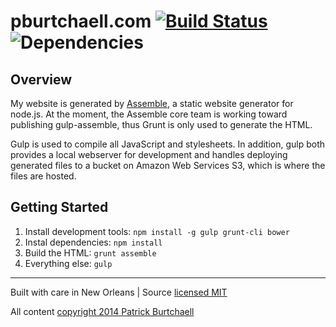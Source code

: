 # pburtchaell.com [![Build Status](https://travis-ci.org/pburtchaell/pburtchaell.com.svg?branch=master)](https://travis-ci.org/pburtchaell/pburtchaell.com) ![Dependencies](https://david-dm.org/pburtchaell/pburtchaell.com.png)

## Overview



My website is generated by [Assemble](http://assemble.io), a static website generator for node.js. At the moment, the Assemble core team is working toward publishing gulp-assemble, thus Grunt is only used to generate the HTML. 

Gulp is used to compile all JavaScript and stylesheets. In addition, gulp both provides a local webserver for development and handles deploying generated files to a bucket on Amazon Web Services S3, which is where the files are hosted.

## Getting Started

1. Install development tools: `npm install -g gulp grunt-cli bower`
2. Instal dependencies: `npm install`
3. Build the HTML: `grunt assemble`
4. Everything else: `gulp`

---
Built with care in New Orleans | Source [licensed MIT](LICENSE)

All content [copyright 2014 Patrick Burtchaell](LICENSE)
